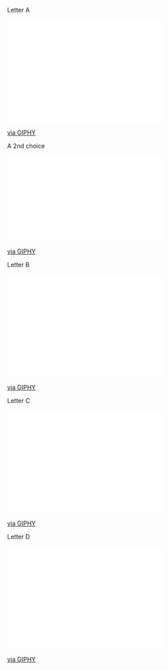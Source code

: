 Letter A

<iframe src="//giphy.com/embed/xd4EBWwJMSFry" width="360" height="240" frameBorder="0" class="giphy-embed" allowFullScreen></iframe><p><a href="https://giphy.com/gifs/glitch-pretty-little-liars-xd4EBWwJMSFry">via GIPHY</a></p>

<div style="max-width:360px" id="_giphy_xd4EBWwJMSFry"></div><script>var _giphy = _giphy || [];_giphy.push({ id:"xd4EBWwJMSFry", w:360, h:240, clickthrough_url: "https://giphy.com/gifs/glitch-pretty-little-liars-xd4EBWwJMSFry" });var g = document.createElement("script");g.type = "text/javascript";g.async = true;g.src = ("https:" == document.location.protocol ? "https://" : "http://") + "giphy.com/static/js/widgets/embed.js";var s = document.getElementsByTagName("script")[0];s.parentNode.insertBefore(g, s);</script>

A 2nd choice

<iframe src="//giphy.com/embed/l0Ex9w7OHj6M3ieK4?hideSocial=true" width="360" height="200" frameBorder="0" class="giphy-embed" allowFullScreen></iframe><p><a href="https://giphy.com/gifs/studiosoriginals-alphabet-gilphabet-l0Ex9w7OHj6M3ieK4">via GIPHY</a></p>

<div style="max-width:480px" id="_giphy_l0Ex9w7OHj6M3ieK4"></div><script>var _gif_artist="studiosoriginals";var _gif_artist_avatar="https://media.giphy.com/avatars/studiosoriginals/j3JBzK5twdv8.jpg";var _giphy = _giphy || [];_giphy.push({ id:"l0Ex9w7OHj6M3ieK4", w:360, h:240, clickthrough_url: "https://giphy.com/gifs/studiosoriginals-alphabet-gilphabet-l0Ex9w7OHj6M3ieK4" });var g = document.createElement("script");g.type = "text/javascript";g.async = true;g.src = ("https:" == document.location.protocol ? "https://" : "http://") + "giphy.com/static/js/widgets/embed.js";var s = document.getElementsByTagName("script")[0];s.parentNode.insertBefore(g, s);</script>

Letter B

<iframe src="//giphy.com/embed/26gscSULUcfKU7dHq" width="360" height="240" frameBorder="0" class="giphy-embed" allowFullScreen></iframe><p><a href="https://giphy.com/gifs/studiosoriginals-alphabet-gilphabet-26gscSULUcfKU7dHq">via GIPHY</a></p>

<div style="max-width:360px" id="_giphy_26gscSULUcfKU7dHq"></div><script>var _gif_artist="studiosoriginals";var _gif_artist_avatar="https://media.giphy.com/avatars/studiosoriginals/j3JBzK5twdv8.jpg";var _giphy = _giphy || [];_giphy.push({ id:"26gscSULUcfKU7dHq", w:360, h:240, clickthrough_url: "https://giphy.com/gifs/studiosoriginals-alphabet-gilphabet-26gscSULUcfKU7dHq" });var g = document.createElement("script");g.type = "text/javascript";g.async = true;g.src = ("https:" == document.location.protocol ? "https://" : "http://") + "giphy.com/static/js/widgets/embed.js";var s = document.getElementsByTagName("script")[0];s.parentNode.insertBefore(g, s);</script>

Letter C

<iframe src="//giphy.com/embed/26gsvly3OshqbUcog?hideSocial=true" width="360" height="240" frameBorder="0" class="giphy-embed" allowFullScreen></iframe><p><a href="https://giphy.com/gifs/studiosoriginals-alphabet-gilphabet-26gsvly3OshqbUcog">via GIPHY</a></p>

<div style="max-width:360px" id="_giphy_26gsvly3OshqbUcog"></div><script>var _gif_artist="studiosoriginals";var _gif_artist_avatar="https://media.giphy.com/avatars/studiosoriginals/j3JBzK5twdv8.jpg";var _giphy = _giphy || [];_giphy.push({ id:"26gsvly3OshqbUcog", w:360, h:240, clickthrough_url: "https://giphy.com/gifs/studiosoriginals-alphabet-gilphabet-26gsvly3OshqbUcog" });var g = document.createElement("script");g.type = "text/javascript";g.async = true;g.src = ("https:" == document.location.protocol ? "https://" : "http://") + "giphy.com/static/js/widgets/embed.js";var s = document.getElementsByTagName("script")[0];s.parentNode.insertBefore(g, s);</script>

Letter D

<iframe src="//giphy.com/embed/26gsgKGMCiVFsNw8U?hideSocial=true" width="360" height="240" frameBorder="0" class="giphy-embed" allowFullScreen></iframe><p><a href="https://giphy.com/gifs/studiosoriginals-alphabet-gilphabet-26gsgKGMCiVFsNw8U">via GIPHY</a></p>

<div style="max-width:360px" id="_giphy_26gsgKGMCiVFsNw8U"></div><script>var _gif_artist="studiosoriginals";var _gif_artist_avatar="https://media.giphy.com/avatars/studiosoriginals/j3JBzK5twdv8.jpg";var _giphy = _giphy || [];_giphy.push({ id:"26gsgKGMCiVFsNw8U", w:360, h:240, clickthrough_url: "https://giphy.com/gifs/studiosoriginals-alphabet-gilphabet-26gsgKGMCiVFsNw8U" });var g = document.createElement("script");g.type = "text/javascript";g.async = true;g.src = ("https:" == document.location.protocol ? "https://" : "http://") + "giphy.com/static/js/widgets/embed.js";var s = document.getElementsByTagName("script")[0];s.parentNode.insertBefore(g, s);</script>